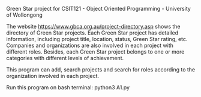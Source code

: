 Green Star project for CSIT121 - Object Oriented Programming - University of Wollongong

The website https://www.gbca.org.au/project-directory.asp shows the directory of Green Star
projects. Each Green Star project has detailed information, including project title,
location, status, Green Star rating, etc. Companies and organizations are also involved in each project
with different roles. Besides, each Green Star project belongs to one or more categories with different
levels of achievement.

This program can add, search projects and search for roles according to the organization involved in each project.

Run this program on bash terminal: python3 A1.py
